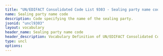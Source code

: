 ```yaml
---
title: "UN/EDIFACT Consolidated Code List 9303 - Sealing party name code (20B) JSON-LD Vocabulary"
name: Sealing party name code
description: Code specifying the name of the sealing party.
jsonid: "uncl9303"
layout: vocabulary
header_name: Sealing party name code
header_description: Vocabulary Definition of UN/EDIFACT Consolidated Code List 9303 - Sealing party name code (20B) semantics in HTML format. JSON-LD format is available at [uncl9303.jsonld](/vocabulary/uncl9303.jsonld)
type: uncl
options:
---
```

